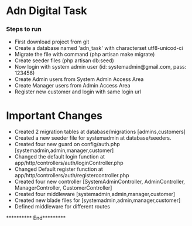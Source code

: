 <h1>Adn Digital Task</h1>

<h3>Steps to run</h3>
<ul>
<li>First download project from git</li>
<li>Create a database named 'adn_task' with characterset utf8-unicod-ci</li>
<li>Migrate the file with command (php artisan make migrate)</li>
<li>Create seeder files (php artisan db:seed)</li>
<li>Now login with system admin user (id: systemadmin@gmail.com, pass: 123456)</li>
<li>Create Admin users from System Admin Access Area</li>
<li>Create Manager users from Admin Access Area</li>
<li>Register new customer and login with same login url</li>
</ul>

<h1>Important Changes</h1>
<ul>
<li>Created 2 migration tables at database/migrations [admins,customers]</li>
<li>Created a new seeder file for systemadmin at database/seeders.</li>
<li>Created four new guard on config/auth.php [systemadmin,admin,manager,customer]</li>
<li>Changed the default login function at app/http/controllers/auth/loginController.php</li>
<li>Changed Default register function at app/http/controllers/auth/registercontroller.php</li>
<li>Created four new controller [SystemAdminController, AdminController, ManagerController, CustomerController]</li>
<li>Created four middleware [systemadmin,admin,manager,customer]</li>
<li>Created new blade files for [systemadmin,admin,manager,customer]</li>
<li>Defined middleware for different routes</li>
</ul>

********** End*********
